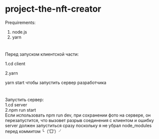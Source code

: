 # project-the-nft-creator
Prequirements: 
1. node.js
2. yarn
#
Перед запуском клиентской части:

1.cd client

2.yarn

yarn start чтобы запустить сервер разработчика
#
Запустить сервер:<br/>
1.cd server <br/>2.npm run start <br/>
Если использовать npm run dev, при сохранении фото на сервере, он перезапустится, что вызовет разрыв соединения с клиентом и ошибку<br/>
server должен запуститься сразу поскольку я не убрал node_modules перед коммитом ╰（‵□′）╯
